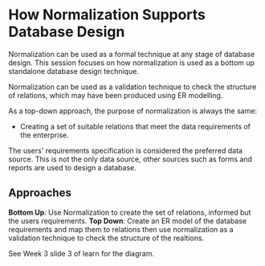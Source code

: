 # How Normalization Supports Database Design

Normalization can be used as a formal technique at any stage of database design.
This session focuses on how normalization is used as a bottom up standalone database design technique. 

Normalization can be used as a validation technique to check the structure of relations, which may have been produced using ER modelling. 

As a top-down approach, the purpose of normalization is always the same: 

- Creating a set of suitable relations that meet the data requirements of the enterprise. 

The users' requirements specification is considered the preferred data source. 
This is not the only data source, other sources such as forms and reports are used to design a database. 

## Approaches

**Bottom Up**: Use Normalization to create the set of relations, informed but the users requirements. 
**Top Down**: Create an ER model of the database requirements and map them to relations then use normalization as a validation technique to check the structure of the realtions. 

See Week 3 slide 3 of learn for the diagram. 


